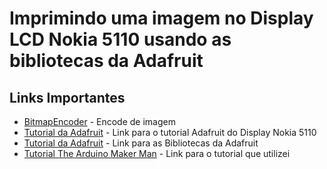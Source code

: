 # Imprimindo uma imagem no Display LCD Nokia 5110 usando as bibliotecas da Adafruit  

## Links Importantes 
* [BitmapEncoder](https://github.com/Rodot/BitmapEncoder) - Encode de imagem 
* [Tutorial da Adafruit](https://learn.adafruit.com/nokia-5110-3310-monochrome-lcd) - Link para o tutorial Adafruit do Display Nokia 5110
* [Tutorial da Adafruit](https://learn.adafruit.com/nokia-5110-3310-monochrome-lcd/downloads) - Link para as Bibliotecas da Adafruit
* [Tutorial The Arduino Maker Man](https://www.thearduinomakerman.info/blog/2016/1/8/tutorial-on-creating-graphics-for-the-nokia-5110-lcd-using-an-arduino-and-the-adafruit-library) - Link para o tutorial que utilizei
